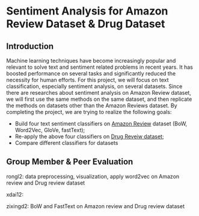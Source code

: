 # Sentiment Analysis for Amazon Review Dataset & Drug Dataset

## Introduction
Machine learning techniques have become increasingly popular and relevant to solve text and sentiment related problems in recent years. It has boosted performance on several tasks and significantly reduced the necessity for human efforts. For this project, we will focus on text classification, especially sentiment analysis, on several datasets. Since there are researches about sentiment analysis on Amazon Review dataset, we will first use the same methods on the same dataset, and then replicate the methods on datasets other than the Amazon Reviews dataset. By completing the project, we are trying to realize the following goals:
- Build four text sentiment classifiers on [Amazon Review](https://drive.google.com/drive/folders/14vWNcYX7ajd2YjPbf6Vi9cY35q3kq8ZE) dataset (BoW, Word2Vec, GloVe, fastText);
- Re-apply the above four classifiers on [Drug Reveiw dataset](https://archive.ics.uci.edu/ml/datasets/Drug+Review+Dataset+%28Drugs.com%29);
- Compare different classifiers for datasets



## Group Member & Peer Evaluation

rongl2: data preprocessing, visualization, apply word2vec on Amazon review and Drug review dataset

xdai12: 

zixingd2: BoW and FastText on Amazon review and Drug review dataset

